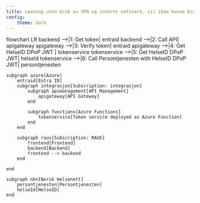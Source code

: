 ```yaml
---
title: Løsning uten bruk av VPN og internt nettverk, vil ikke kunne brukes i prod
config:
    theme: dark
---
```

flowchart LR
backend -->|1: Get token| entraid
backend -->|2: Call API| apigateway
apigateway -->|3: Verify token| entraid
apigateway -->|4: Get HelseID DPoP JWT | tokenservice
tokenservice -->|5: Get HelseID DPoP JWT| helseId
tokenservice -->|6: Call Persontjenesten with HelseID DPoP JWT| persontjenesten

    subgraph azure[Azure]
        entraid[Entra ID]
        subgraph integrasjon[Subscription: integrasjon]
            subgraph apimanagement[API Management]
                apigateway[API Gateway]
            end

            subgraph functions[Azure Functions]
                tokenservice[Token service deployed as Azure Function]
            end
        end

        subgraph raus[Subscription: RAUS]
            frontend[Frontend]
            backend[Backend]
            frontend --> backend
        end

    end

    subgraph nhn[Norsk Helsenett]
        persontjenesten[Persontjenesten]
        helseId[HelseID]
    end
